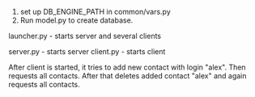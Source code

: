 1. set up DB_ENGINE_PATH in common/vars.py
2. Run model.py to create database.

launcher.py - starts server and several clients

server.py - starts server
client.py - starts client

After client is started, it tries to add new contact with login "alex".
Then requests all contacts.
After that deletes added contact "alex" and again requests all contacts.
